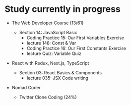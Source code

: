 # Study currently in progress

  - The Web Developer Course (13/61)
    - Section 14: JavaScript Basic
      - Coding Practice 15: Our First Variables Exercise
      - lecture 148: Const & Var
      - Coding Practice 16: Our First Constants Exercise
      - lecture Quiz: Variable Quiz

  - React with Redux, Next.js, TypeScript
    - Section 03: React Basics & Components
      - lecture 035: JSX Code writing

  - Nomad Coder
    - Twitter Clone Coding (24%)
